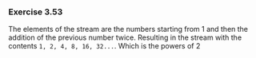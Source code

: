 ### Exercise 3.53
The elements of the stream are the numbers starting from 1 and then the addition of the previous number twice. Resulting in the stream with the contents `1, 2, 4, 8, 16, 32...`. Which is the powers of 2
